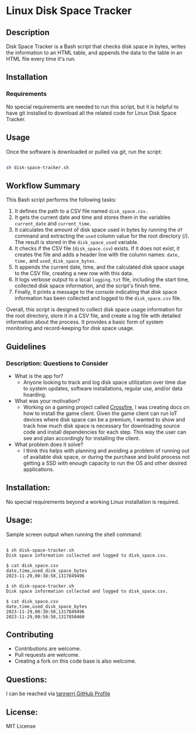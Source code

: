 # Linux Disk Space Tracker

## Description

Disk Space Tracker is a Bash script that checks disk space in bytes, writes the information to an HTML table, and appends the data to the table in an HTML file every time it's run.

## Installation

### Requirements

No special requirements are needed to run this script, but it is helpful to have git installed to download all the related code for Linux Disk Space Tracker.

## Usage

Once the software is downloaded or pulled via git, run the script:

```Bash

sh disk-space-tracker.sh

```

## Workflow Summary

This Bash script performs the following tasks:

 1. It defines the path to a CSV file named `disk_space.csv.`
 2. It gets the current date and time and stores them in the variables `current_date` and `current_time`.
 3. It calculates the amount of disk space used in bytes by running the `df` command and extracting the `used` column value for the root directory (/). The result is stored in the `disk_space_used` variable.
 4. It checks if the CSV file (`disk_space.csv`) exists. If it does not exist, it creates the file and adds a header line with the column names: `date,` `time,` and `used_disk_space_bytes.`
 5. It appends the current date, time, and the calculated disk space usage to the CSV file, creating a new row with this data.
 6. It logs verbose output to a local `logging.txt` file, including the start time, collected disk space information, and the script's finish time.
 7. Finally, it prints a message to the console indicating that disk space information has been collected and logged to the `disk_space.csv` file.

Overall, this script is designed to collect disk space usage information for the root directory, store it in a CSV file, and create a log file with detailed information about the process. It provides a basic form of system monitoring and record-keeping for disk space usage.

## Guidelines

### Description: Questions to Consider

 * What is the app for?
   * Anyone looking to track and log disk space utilization over time due to system updates, software installations, regular use, and/or data hoarding.
 * What was your motivation?
   * Working on a gaming project called [Crossfire](https://sourceforge.net/projects/crossfire/), I was creating docs on how to install the game client. Given the game client can run IoT devices where disk space can be a premium, I wanted to show and track how much disk space is necessary for downloading source code and install dependencies for each step. This way the user can see and plan accordingly for installing the client.
 * What problem does it solve?
   * I think this helps with planning and avoiding a problem of running out of available disk space, or during the purchase and build process not getting a SSD with enough capacity to run the OS and other desired applications.

## Installation:

No special requirements beyond a working Linux installation is required.

## Usage:

Sample screen output when running the shell command:

```shell

$ sh disk-space-tracker.sh
Disk space information collected and logged to disk_space.csv.

$ cat disk_space.csv
date,time,used_disk_space_bytes
2023-11-29,00:38:58,1317849496

$ sh disk-space-tracker.sh
Disk space information collected and logged to disk_space.csv.

$ cat disk_space.csv
date,time,used_disk_space_bytes
2023-11-29,00:38:58,1317849496
2023-11-29,00:50:58,1317850460

```

## Contributing

 * Contributions are welcome.
 * Pull requests are welcome.
 * Creating a fork on this code base is also welcome.

## Questions:

I can be reached via [tannerrj GitHub Profile](https://github.com/tannerrj)

## License:

MIT License
